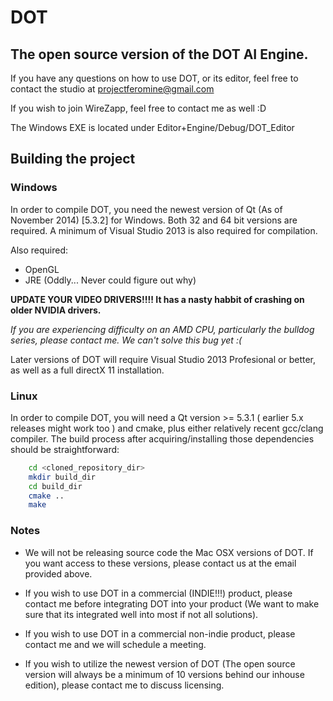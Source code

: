 # DOT
## The open source version of the DOT AI Engine.

If you have any questions on how to use DOT, or its editor, feel free to contact the studio at projectferomine@gmail.com

If you wish to join WireZapp, feel free to contact me as well :D

The Windows EXE is located under Editor+Engine/Debug/DOT_Editor

## Building the project

### Windows
In order to compile DOT, you need the newest version of Qt (As of November 2014) [5.3.2] for Windows.
Both 32 and 64 bit versions are required. A minimum of Visual Studio 2013 is also required for compilation.

Also required:
* OpenGL
* JRE (Oddly... Never could figure out why)

**UPDATE YOUR VIDEO DRIVERS!!!! It has a nasty habbit of crashing on older NVIDIA drivers.**

_If you are experiencing difficulty on an AMD CPU, particularly the bulldog series, please contact me. We can't solve this bug yet :(_

Later versions of DOT will require Visual Studio 2013 Profesional or better, as well as a full
directX 11 installation.

### Linux
In order to compile DOT, you will need a Qt version >= 5.3.1 ( earlier 5.x releases might work too ) and cmake, plus either relatively recent gcc/clang compiler.
The build process after acquiring/installing those dependencies should be straightforward:

```bash
    cd <cloned_repository_dir>
    mkdir build_dir
    cd build_dir
    cmake ..
    make
```

### Notes
* We will not be releasing source code the Mac OSX versions of DOT. If you want access to these versions, please contact us at the email provided above.

* If you wish to use DOT in a commercial (INDIE!!!) product, please contact me before integrating DOT into your product (We want to make sure that its integrated well into most if not all solutions).

* If you wish to use DOT in a commercial non-indie product, please contact me and we will schedule a meeting.

* If you wish to utilize the newest version of DOT (The open source version will always be a minimum of 10 versions behind our inhouse edition), please contact me to discuss licensing.
